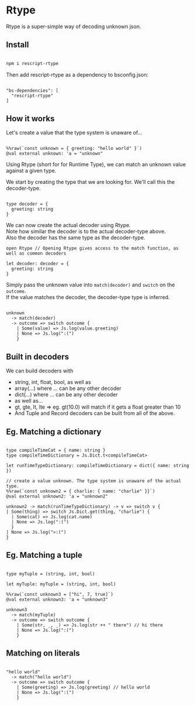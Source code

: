 Rtype
========

Rtype is a super-simple way of decoding unknown json.

Install
-------

```bash

npm i rescript-rtype

```

Then add rescript-rtype as a dependency to bsconfig.json:

```

"bs-dependencies": [
  "rescript-rtype"
]

```

How it works
------------

Let's create a value that the type system is unaware of...

```rescript

%%raw(`const unknown = { greeting: "hello world" }`)
@val external unknown: 'a = "unknown"

```

Using Rtype (short for for Runtime Type), we can match an unknown value against a given type.

We start by creating the type that we are looking for. We'll call this the decoder-type.

```rescript

type decoder = {
  greeting: string
}

```

We can now create the actual decoder using Rtype.  
Note how similar the decoder is to the actual decoder-type above.  
Also the decoder has the same type as the decoder-type.  

```rescript
open Rtype // Opening Rtype gives access to the match function, as well as common decoders

let decoder: decoder = {
  greeting: string
}

```

Simply pass the unknown value into `match(decoder)` and `switch` on the `outcome`.  
If the value matches the decoder, the decoder-type type is inferred.

```rescript

unknown
  -> match(decoder)
  -> outcome => switch outcome {
    | Some(value) => Js.log(value.greeting)
    | None => Js.log(":(")
    }

```

Built in decoders
-----------------

We can build decoders with
- string, int, float, bool, as well as
- array(...) where ... can be any other decoder
- dict(...) where ... can be any other decoder
- as well as...
- gt, gte, lt, lte => eg. gt(10.0) will match if it gets a float greater than 10
- And Tuple and Record decoders can be built from all of the above.

Eg. Matching a dictionary
-------------------------

```rescript

type compileTimeCat = { name: string }
type compileTimeDictionary = Js.Dict.t<compileTimeCat>

let runTimeTypeDictionary: compileTimeDictionary = dict({ name: string })

// create a value unknown. The type system is unaware of the actual type.
%%raw(`const unknown2 = { charlie: { name: "charlie" }}`)
@val external unknown2: 'a = "unknown2"

unknown2 -> match(runTimeTypeDictionary) -> v => switch v {
| Some(thing) => switch Js.Dict.get(thing, "charlie") {
  | Some(cat) => Js.log(cat.name)
  | None => Js.log(":(")
  }
| None => Js.log(">:(")
}

```

Eg. Matching a tuple
-------------------------

```rescript

type myTuple = (string, int, bool)

let myTuple: myTuple = (string, int, bool)

%%raw(`const unknown3 = ["hi", 7, true]`)
@val external unknown3: 'a = "unknown3"

unknown3
  -> match(myTuple)
  -> outcome => switch outcome {
    | Some(str, _, _) => Js.log(str ++ " there") // hi there
    | None => Js.log(":(")
    }

```

Matching on literals
--------------------

```rescript

"hello world"
  -> match("hello world")
  -> outcome => switch outcome {
    | Some(greeting) => Js.log(greeting) // hello world
    | None => Js.log(":(")
    }

```